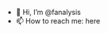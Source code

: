 - 👋 Hi, I’m @fanalysis
- 📫 How to reach me: here

<!---
fanalysis/fanalysis is a ✨ special ✨ repository because its `README.md` (this file) appears on your GitHub profile.
You can click the Preview link to take a look at your changes.
--->
